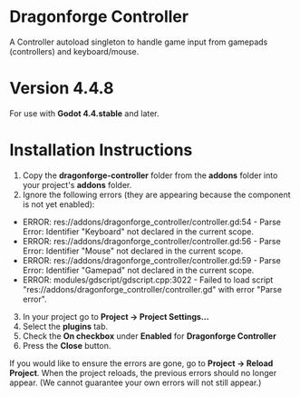 # Dragonforge Controller
A Controller autoload singleton to handle game input from gamepads (controllers) and keyboard/mouse.
# Version 4.4.8
For use with **Godot 4.4.stable** and later.
# Installation Instructions
1. Copy the **dragonforge-controller** folder from the **addons** folder into your project's **addons** folder.
2. Ignore the following errors (they are appearing because the component is not yet enabled):
  * ERROR: res://addons/dragonforge_controller/controller.gd:54 - Parse Error: Identifier "Keyboard" not declared in the current scope.
  * ERROR: res://addons/dragonforge_controller/controller.gd:56 - Parse Error: Identifier "Mouse" not declared in the current scope.
  * ERROR: res://addons/dragonforge_controller/controller.gd:59 - Parse Error: Identifier "Gamepad" not declared in the current scope.
  * ERROR: modules/gdscript/gdscript.cpp:3022 - Failed to load script "res://addons/dragonforge_controller/controller.gd" with error "Parse error".
3. In your project go to **Project -> Project Settings...**
4. Select the **plugins** tab.
5. Check the **On checkbox** under **Enabled** for **Dragonforge Controller**
6. Press the **Close** button.

If you would like to ensure the errors are gone, go to **Project -> Reload Project**. When the project reloads, the previous errors should no longer appear. (We cannot guarantee your own errors will not still appear.)
